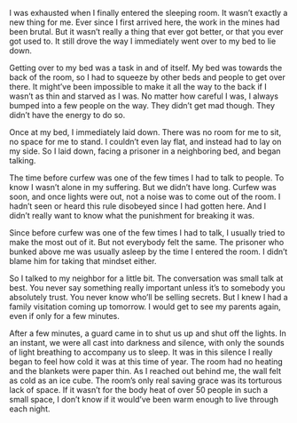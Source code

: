 I was exhausted when I finally entered the sleeping room. It wasn’t exactly a new thing for me. Ever since I first arrived here, the work in the mines had been brutal. But it wasn’t really a thing that ever got better, or that you ever got used to. It still drove the way I immediately went over to my bed to lie down.   
   
Getting over to my bed was a task in and of itself. My bed was towards the back of the room, so I had to squeeze by other beds and people to get over there. It might’ve been impossible to make it all the way to the back if I wasn’t as thin and starved as I was. No matter how careful I was, I always bumped into a few people on the way. They didn’t get mad though. They didn’t have the energy to do so.   
   
Once at my bed, I immediately laid down. There was no room for me to sit, no space for me to stand. I couldn’t even lay flat, and instead had to lay on my side. So I laid down, facing a prisoner in a neighboring bed, and began talking.    
   
The time before curfew was one of the few times I had to talk to people. To know I wasn’t alone in my suffering. But we didn’t have long. Curfew was soon, and once lights were out, not a noise was to come out of the room. I hadn’t seen or heard this rule disobeyed since I had gotten here. And I didn’t really want to know what the punishment for breaking it was.   
   
Since before curfew was one of the few times I had to talk, I usually tried to make the most out of it. But not everybody felt the same. The prisoner who bunked above me was usually asleep by the time I entered the room. I didn’t blame him for taking that mindset either.    
   
So I talked to my neighbor for a little bit. The conversation was small talk at best. You never say something really important unless it’s to somebody you absolutely trust. You never know who’ll be selling secrets. But I knew I had a family visitation coming up tomorrow. I would get to see my parents again, even if only for a few minutes.    
   
After a few minutes, a guard came in to shut us up and shut off the lights. In an instant, we were all cast into darkness and silence, with only the sounds of light breathing to accompany us to sleep. It was in this silence I really began to feel how cold it was at this time of year. The room had no heating and the blankets were paper thin. As I reached out behind me, the wall felt as cold as an ice cube. The room’s only real saving grace was its torturous lack of space. If it wasn’t for the body heat of over 50 people in such a small space, I don’t know if it would’ve been warm enough to live through each night.   

